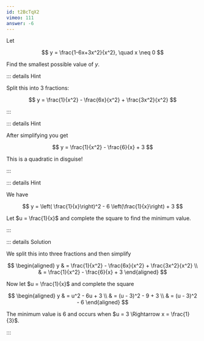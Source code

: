 ```yaml
---
id: t2BcTqX2
vimeo: 111
answer: -6
---
```


Let

$$
y = \frac{1-6x+3x^2}{x^2}, \quad x \neq 0
$$

Find the smallest possible value of $y$.

<AnswerInput :answer="$frontmatter.answer" />

::: details Hint

Split this into $3$ fractions:

$$
y = \frac{1}{x^2} - \frac{6x}{x^2} + \frac{3x^2}{x^2}
$$

:::

::: details Hint

After simplifying you get

$$
y = \frac{1}{x^2} - \frac{6}{x} + 3
$$

This is a quadratic in disguise!

:::

::: details Hint

We have

$$
y = \left( \frac{1}{x}\right)^2 - 6 \left(\frac{1}{x}\right) + 3
$$

Let $u = \frac{1}{x}$ and complete the square to find the minimum value.

:::

::: details Solution

We split this into three fractions and then simplify

$$
\begin{aligned}
y
& = \frac{1}{x^2} - \frac{6x}{x^2} + \frac{3x^2}{x^2} \\
& = \frac{1}{x^2} - \frac{6}{x} + 3
\end{aligned}
$$

Now let $u = \frac{1}{x}$ and complete the square

$$
\begin{aligned}
y
& = u^2 - 6u + 3 \\
& = (u - 3)^2 - 9 + 3 \\
& = (u - 3)^2 - 6
\end{aligned}
$$

The minimum value is $6$ and occurs when $u = 3 \Rightarrow x = \frac{1}{3}$.

:::
